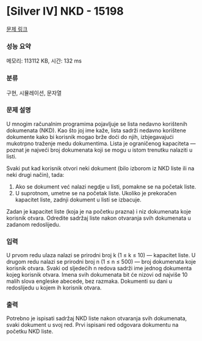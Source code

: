 # [Silver IV] NKD - 15198 

[문제 링크](https://www.acmicpc.net/problem/15198) 

### 성능 요약

메모리: 113112 KB, 시간: 132 ms

### 분류

구현, 시뮬레이션, 문자열

### 문제 설명

<p>U mnogim računalnim programima pojavljuje se lista nedavno korištenih dokumenata (NKD). Kao što joj ime kaže, lista sadrži nedavno korištene dokumente kako bi korisnik mogao brže doći do njih, izbjegavajući mukotrpno traženje medu dokumentima. Lista je ograničenog kapaciteta — poznat je najveći broj dokumenata koji se mogu u istom trenutku nalaziti u listi.</p>

<p>Svaki put kad korisnik otvori neki dokument (bilo izborom iz NKD liste ili na neki drugi način), tada:</p>

<ol>
	<li>Ako se dokument već nalazi negdje u listi, pomakne se na početak liste.</li>
	<li>U suprotnom, umetne se na početak liste. Ukoliko je prekoračen kapacitet liste, zadnji dokument u listi se izbacuje.</li>
</ol>

<p>Zadan je kapacitet liste (koja je na početku prazna) i niz dokumenata koje korisnik otvara. Odredite sadržaj liste nakon otvaranja svih dokumenata u zadanom redoslijedu.</p>

### 입력 

 <p>U prvom redu ulaza nalazi se prirodni broj k (1 ≤ k ≤ 10) — kapacitet liste. U drugom redu nalazi se prirodni broj n (1 ≤ n ≤ 500) — broj dokumenata koje korisnik otvara. Svaki od sljedećih n redova sadrži ime jednog dokumenta kojeg korisnik otvara. Imena svih dokumenata bit će nizovi od najviše 10 malih slova engleske abecede, bez razmaka. Dokumenti su dani u redoslijedu u kojem ih korisnik otvara.</p>

### 출력 

 <p>Potrebno je ispisati sadržaj NKD liste nakon otvaranja svih dokumenata, svaki dokument u svoj red. Prvi ispisani red odgovara dokumentu na početku NKD liste.</p>

